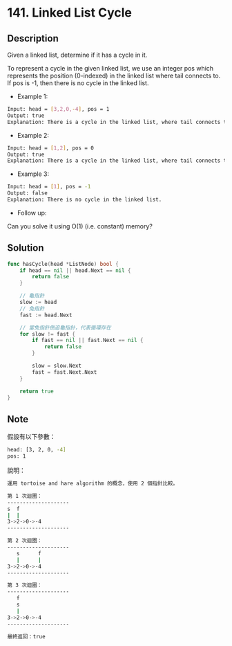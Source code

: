 # 141. Linked List Cycle

## Description

Given a linked list, determine if it has a cycle in it.

To represent a cycle in the given linked list, we use an integer pos which represents the position (0-indexed) in the linked list where tail connects to. If pos is -1, then there is no cycle in the linked list.

- Example 1:

```BASH
Input: head = [3,2,0,-4], pos = 1
Output: true
Explanation: There is a cycle in the linked list, where tail connects to the second node.
```

- Example 2:

```BASH
Input: head = [1,2], pos = 0
Output: true
Explanation: There is a cycle in the linked list, where tail connects to the first node.
```

- Example 3:

```BASH
Input: head = [1], pos = -1
Output: false
Explanation: There is no cycle in the linked list.
```

- Follow up:

Can you solve it using O(1) (i.e. constant) memory?

## Solution

```GO
func hasCycle(head *ListNode) bool {
	if head == nil || head.Next == nil {
		return false
	}

	// 龜指針
	slow := head
	// 兔指針
	fast := head.Next

	// 當兔指針倒追龜指針，代表循環存在
	for slow != fast {
		if fast == nil || fast.Next == nil {
			return false
		}

		slow = slow.Next
		fast = fast.Next.Next
	}

	return true
}
```

## Note

假設有以下參數：

```BASH
head: [3, 2, 0, -4]
pos: 1
```

說明：

```BASH
運用 tortoise and hare algorithm 的概念，使用 2 個指針比較。

第 1 次迴圈：
--------------------
s  f
|  |
3->2->0->-4
--------------------

第 2 次迴圈：
--------------------
   s      f
   |      |
3->2->0->-4
--------------------

第 3 次迴圈：
--------------------
   f
   s
   |
3->2->0->-4
--------------------

最終返回：true
```
